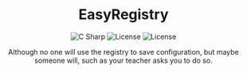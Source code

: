 <div align="center">

  # EasyRegistry

<div>   
<img alt="C Sharp" src="https://img.shields.io/badge/C%23-9.0-brightgreen?logo=csharp&logoColor=239120">
<img alt="License" src="https://img.shields.io/badge/License-MIT-brightgreen">
<img alt="License" src="https://img.shields.io/badge/Level-Noob-brightgreen?logo=data%3Aimage%2Fpng%3Bbase64%2CiVBORw0KGgoAAAANSUhEUgAAABsAAAAbCAYAAACN1PRVAAAABmJLR0QA%2FwD%2FAP%2BgvaeTAAAEDElEQVRIib2VW4hVVRjHf2vttS%2FnNuecsXGmETUjyASxohCE3ioItIsMUk%2BSlBaRUWnQUxMEEc2DEVgIjUjRg4JPUcZARS92U6fM7MFqDNRGrZyZfeacsy%2Fr62HPjDPOcWaEof2013f5%2F%2Fb37bW%2BBf%2Fjo%2BZy9vaiT5fuWptK0l0uBmZpZ%2FEBx6h7BP5S0JkmcuzicDgwEjYSR5nzd4ydONnbi71h2Ja%2BO7cK0otwSz7v0r2siONoAJpRcj7w3G5BSFPL%2BXMh4%2BMxwB9KqdcP7ho80ErTaWXseXvdO8CbQMU4mhUry1OgLClX0toiCForSkWP0ZEmVqQKPLrmwa72XwaGj1yrq6819PSt26xg5%2BS62h6gHYXjOGiVhbcXlmKxONqglUI7imp7ML1dO3v61m2eF6ZEvTB9XSx5AJTyZUSy31EtdmSxWpHPlQAoFL05dWbDBAWyXmtFPmdQGjwv63TOz0%2BFLSl2TsQL%2BQm77zsoDbm8QWsFyPpM7zqwh969zQNca4U4sVQqV1vjGhelNI52KPhtWbLWuMadiqlWAuJYsFYA3Am91rDPdp5pAmcA4tgSJzN3sTGGgl9F6SzNOAYRmfLHiSWJ08kuDU3oXaeNAEr2Tr6Oj8WTX0kUNwncHEW%2FjKOy1vpejiiJALBWCMeiaTqq%2F1rpWbBqyd2LMABgRWjUkwzcGCeXK%2BCZAK0zWN4vUG%2BMA1BvJEwr8niA3TMvbN%2BOYzGFZDPwOUBYiydgIYEb4JkcWjt4ro9xDPVmBqtdrern1JiNH%2B7%2BqTYvDODQc6fCS7XqRoXsDceaiECSJtSjOnm%2FiEJRLrRTq49hxSICYRiB4svYqPsOv3jsQivdlhMEYOirIXtqYPjT1fd3XfB9vdH3jbLW0lVZSb1ZJ1Ehl68Mk9qUMIwYvdLcTy15%2FPCrJ2dVNGdlM6rcNbgvatqXABrNcXyT46bSzVgrU5tjLIzeP7j7x22Hek9Fc2nNCwN478mje%2BIo%2BVYAJEuxSXZeG83kdP%2F2755diM6CYACuGzyh0TbnZge6LViCWGzgmE0L1VgwzGzacLa7Y9Wo62RDoaNtBb4XfPzGY1%2F8tuiw5cfP9XSVV1Um1zm3xKru29eIzH0B3zDso2%2BebxPRfWW%2FY4a9zV1yd%2F%2Fxp7cuKqxuGm8VvMpyz8nPsLcFnYiw58DgM8sWBbb%2Fh%2B1rFeyoBl2zfJ6Tx2ivHCfpa4sCS4SHAeWbYku%2F7%2BRR8MiiwJTKrudmMt7CK0RpHQFp4bxxGGKPAOnl%2Bp9MH%2BsAI42LxLaJwCeLAnvq3g9OAC834tH47MggtegfGknIpdoQF8Z%2BBZGjKrKvLAS24DPS%2F%2F22W1OtNwjqipOkf1ujV2vRQ6Xf%2F%2F16y5ZD6UI0%2FgMZQZI4AywMdQAAAABJRU5ErkJggg%3D%3D">
</div>

Although no one will use the registry to save configuration, but maybe someone will, such as your teacher asks you to do so.
